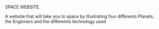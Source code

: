 SPACE WEBSITE.

A website that will take you to space by illustrating four differents Planets, the Enginners and the differemts technology used

